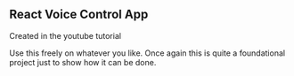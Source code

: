 ## React Voice Control App
Created in the youtube tutorial

Use this freely on whatever you like. Once again this is quite a foundational project just to show how it can be done.
